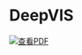 # DeepVIS
[![查看PDF](https://img.shields.io/badge/查看PDF-blue?style=flat-square)](https://docs.google.com/gview?url=https://github.com/Bvivib-shuai/DeepVIS/raw/main/img/overview.pdf&embedded=true)
